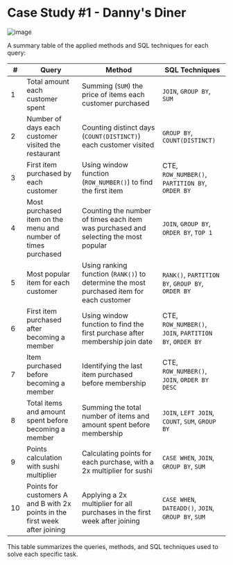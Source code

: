 # Case Study #1 - Danny's Diner
![image](https://github.com/user-attachments/assets/04f69f55-715c-485e-86d0-c9c2bf2bb25f)

A summary table of the applied methods and SQL techniques for each query:

| **#** | **Query**                                                         | **Method**                                                     | **SQL Techniques**                                                                                  |
|-------|--------------------------------------------------------------------|----------------------------------------------------------------|------------------------------------------------------------------------------------------------------|
| 1     | Total amount each customer spent                                   | Summing (`SUM`) the price of items each customer purchased      | `JOIN`, `GROUP BY`, `SUM`                                                                            |
| 2     | Number of days each customer visited the restaurant                | Counting distinct days (`COUNT(DISTINCT)`) each customer visited | `GROUP BY`, `COUNT(DISTINCT)`                                                                        |
| 3     | First item purchased by each customer                              | Using window function (`ROW_NUMBER()`) to find the first item   | CTE, `ROW_NUMBER()`, `PARTITION BY`, `ORDER BY`                                                      |
| 4     | Most purchased item on the menu and number of times purchased      | Counting the number of times each item was purchased and selecting the most popular | `JOIN`, `GROUP BY`, `ORDER BY`, `TOP 1`                                                              |
| 5     | Most popular item for each customer                                | Using ranking function (`RANK()`) to determine the most purchased item for each customer | `RANK()`, `PARTITION BY`, `GROUP BY`, `ORDER BY`                                                     |
| 6     | First item purchased after becoming a member                       | Using window function to find the first purchase after membership join date | CTE, `ROW_NUMBER()`, `JOIN`, `PARTITION BY`, `ORDER BY`                                              |
| 7     | Item purchased before becoming a member                            | Identifying the last item purchased before membership           | CTE, `ROW_NUMBER()`, `JOIN`, `ORDER BY DESC`                                                         |
| 8     | Total items and amount spent before becoming a member              | Summing the total number of items and amount spent before membership | `JOIN`, `LEFT JOIN`, `COUNT`, `SUM`, `GROUP BY`                                                      |
| 9     | Points calculation with sushi multiplier                           | Calculating points for each purchase, with a 2x multiplier for sushi | `CASE WHEN`, `JOIN`, `GROUP BY`, `SUM`                                                               |
| 10    | Points for customers A and B with 2x points in the first week after joining | Applying a 2x multiplier for all purchases in the first week after joining | `CASE WHEN`, `DATEADD()`, `JOIN`, `GROUP BY`, `SUM`                                                  |

This table summarizes the queries, methods, and SQL techniques used to solve each specific task.
